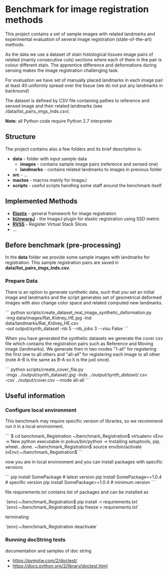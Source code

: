 # Benchmark for image registration methods

This project contains a set of sample images with related landmarks and experimental evaluation of several image registration (state-of-the-art) methods.

As the data we use a dataset of stain histological tissues image pairs of related (mainly consecutive cuts) sections where each of them in the pair is colour different stain. The apprentice difference and deformations during sensing makes the image registration challenging task. 

For evaluation we have set of manually placed landmarks in each image pair at least 40 uniformly spread over the tissue (we do not put any landmarks in backround)

The dataset is defined by CSV file containing pathes to reference and sensed image and their related landmarks (see /data/list_pairs_imgs_lnds.csv).

**Note**: all Python code require Python 2.7 interpreter


## Structure

The project contains also a few folders and its brief description is:

* **data** - folder with input sample data
    * **images** - contains sample image pairs (reference and sensed one)
    * **landmarks** - contains related landmarks to images in previous folder
* **src** - ...
* **mactos** - macros mainly for ImageJ 
* **scripts** - useful scripts handling some staff around the benchmark itself


## Implemented Methods

* **[Elastix](http://elastix.isi.uu.nl)** - general framework for image registration
* **[bUnwarpJ](http://biocomp.cnb.csic.es/~iarganda/bUnwarpJ)** - the ImageJ plugin for elastic registration using SSD metric
* **[RVSS](http://fiji.sc/wiki/index.php/Register_Virtual_Stack_Slices)** - Register Virtual Stack Slices
* ...


## Before benchmark (pre-processing) 

In the **data** folder we provide some sample images with landmarks for registration. This sample registration pairs are saved in **data/list_pairs_imgs_lnds.csv**. 

### Prepare Data

There is an option to generate synthetic data, such that you set an initial image and landmarks and the script generates  set of geometrical deformed images with also change color space and related computed new landmarks.

´´´
python scripts/create_dataset_real_image_synthetic_deformation.py \
    -img data/images/Rat_Kidney_HE.jpg -lnd data/landmarks/Rat_Kidney_HE.csv \
    -out output/synth_dataset -nb 5 --nb_jobs 3 --visu False
´´´

When you have generated the synthetic datasets we generate the cover csv file which contains the registration pairs such as Reference and Moving image (landmarks). We generate then in two modes "1-all" for registering the first one to all others and "all-all" for registering each image to all other (note A-B is the same as B-A so it is the just once).

´´´
python scripts/create_cover_file.py \
    -imgs ../output/synth_dataset/*.jpg -lnds ../output/synth_dataset/*.csv \
    -csv ../output/cover.csv --mode all-all
´´´

## Useful information

### Configure local environment

This benchmark may require specific version of libraries, so we recommend run it in a local environment.

´´´
$ cd benchmark_Registration
~/benchmark_Registration$ virtualenv vEnv
 -> New python executable in pokus/bin/python
 -> Installing setuptools, pip, wheel...done.
~/benchmark_Registration$ source env/bin/activate
(vEnv):~/benchmark_Registration$
´´´

now you are in local environment and you can install packages with specific versions

´´´
pip install SomePackage             # latest version
pip install SomePackage==1.0.4      # specific version
pip install SomePackage>=1.0.4      # minimum version
´´´

file requirements.txt contains list of packages and can be installed as

´(env):~/benchmark_Registration$ pip install -r requirements.txt´
´(env):~/benchmark_Registration$ pip freeze > requirements.txt´

terminating

´(env):~/benchmark_Registration deactivate´

### Running docString tests

documentation and samples of doc string

* https://pymotw.com/2/doctest/
* https://docs.python.org/2/library/doctest.html
